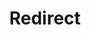 ﻿---
layout: src/layouts/Redirect.astro
title: Redirect
redirect: https://octopus.com/docs/runbooks/runbook-publishing
pubDate:  2023-01-01
navSearch: false
navSitemap: false
navMenu: false
---
